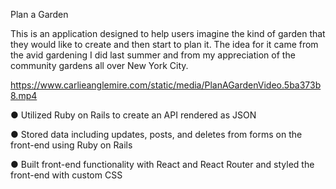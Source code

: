Plan a Garden

This is an application designed to help users imagine the kind of garden that they would like to create and then start to plan it. The idea for it came from the avid gardening I did last summer and from my appreciation of the community gardens all over New York City.

https://www.carlieanglemire.com/static/media/PlanAGardenVideo.5ba373b8.mp4

● Utilized Ruby on Rails to create an API rendered as JSON

● Stored data including updates, posts, and deletes from forms on the front-end using Ruby on Rails

● Built front-end functionality with React and React Router and styled the front-end with custom CSS
